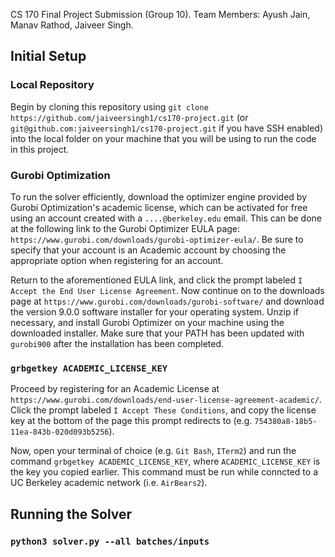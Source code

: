 CS 170 Final Project Submission (Group 10). Team Members: Ayush Jain, Manav Rathod, Jaiveer Singh.

## Initial Setup

### Local Repository
Begin by cloning this repository using `git clone https://github.com/jaiveersingh1/cs170-project.git` (or `git@github.com:jaiveersingh1/cs170-project.git` if you have SSH enabled) into the local folder on your machine that you will be using to run the code in this project.

### Gurobi Optimization
To run the solver efficiently, download the optimizer engine provided by Gurobi Optimization's academic license, which can be activated for free using an account created with a `....@berkeley.edu` email. This can be done at the following link to the Gurobi Optimizer EULA page: `https://www.gurobi.com/downloads/gurobi-optimizer-eula/`. Be sure to specify that your account is an Academic account by choosing the appropriate option when registering for an account. 

Return to the aforementioned EULA link, and click the prompt labeled `I Accept the End User License Agreement`. Now continue on to the downloads page at `https://www.gurobi.com/downloads/gurobi-software/` and download the version 9.0.0 software installer for your operating system. Unzip if necessary, and install Gurobi Optimizer on your machine using the downloaded installer. Make sure that your PATH has been updated with `gurobi900` after the installation has been completed.

### `grbgetkey ACADEMIC_LICENSE_KEY`
Proceed by registering for an Academic License at `https://www.gurobi.com/downloads/end-user-license-agreement-academic/`. Click the prompt labeled `I Accept These Conditions`, and copy the license key at the bottom of the page this prompt redirects to (e.g. `754380a8-18b5-11ea-843b-020d093b5256`). 

Now, open your terminal of choice (e.g. `Git Bash`, `ITerm2`) and run the command `grbgetkey ACADEMIC_LICENSE_KEY`, where `ACADEMIC_LICENSE_KEY` is the key you copied earlier. This command must be run while conncted to a UC Berkeley academic network (i.e. `AirBears2`).

## Running the Solver 

### `python3 solver.py --all batches/inputs`
